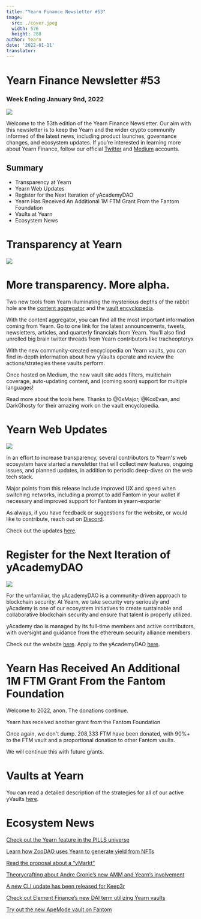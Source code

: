 ```yaml
---
title: "Yearn Finance Newsletter #53"
image:
  src: ./cover.jpeg
  width: 576
  height: 288
author: Yearn
date: '2022-01-11'
translator:
---
```


# Yearn Finance Newsletter #53

### Week Ending January 9nd, 2022

![](./image1.jpg?w=1100&h=554)

Welcome to the 53th edition of the Yearn Finance Newsletter. Our aim with this newsletter is to keep the Yearn and the wider crypto community informed of the latest news, including product launches, governance changes, and ecosystem updates. If you’re interested in learning more about Yearn Finance, follow our official [Twitter](https://twitter.com/iearnfinance) and [Medium](https://medium.com/iearn) accounts.

## Summary

- Transparency at Yearn
- Yearn Web Updates
- Register for the Next Iteration of yAcademyDAO
- Yearn Has Received An Additional 1M FTM Grant From the Fantom Foundation
- Vaults at Yearn
- Ecosystem News

# Transparency at Yearn

![](./image2.jpg?w=550&h=366)

# More transparency. More alpha.

Two new tools from Yearn illuminating the mysterious depths of the rabbit hole are the [content aggregator](https://blog.yearn.finance/) and the [vault encyclopedia](https://vaults.yearn.finance/).

With the content aggregator, you can find all the most important information coming from Yearn. Go to one link for the latest announcements, tweets, newsletters, articles, and quarterly financials from Yearn. You’ll also find unrolled big brain twitter threads from Yearn contributors like tracheopteryx

With the new community-created encyclopedia on Yearn vaults, you can find in-depth information about how yVaults operate and review the actions/strategies these vaults perform.

Once hosted on Medium, the new vault site adds filters, multichain coverage, auto-updating content, and (coming soon) support for multiple languages!

Read more about the tools here. Thanks to @0xMajor, @KoxEvan, and DarkGhosty for their amazing work on the vault encyclopedia.

# Yearn Web Updates

![](./image3.jpg?w=550&h=449)

In an effort to increase transparency, several contributors to Yearn's web ecosystem have started a newsletter that will collect new features, ongoing issues, and planned updates, in addition to periodic deep-dives on the web tech stack.

Major points from this release include improved UX and speed when switching networks, including a prompt to add Fantom in your wallet if necessary and improved support for Fantom in yearn-exporter

As always, if you have feedback or suggestions for the website, or would like to contribute, reach out on [Discord](https://discord.com/invite/yearn).

Check out the updates [here](https://yearnweb.substack.com/p/update-jan-5-2022?showWelcome=true).

# Register for the Next Iteration of yAcademyDAO

![](./image4.jpg?w=476&h=487)

For the unfamiliar, the yAcademyDAO is a community-driven approach to blockchain security. At Yearn, we take security very seriously and yAcademy is one of our ecosystem initiatives to create sustainable and collaborative blockchain security and ensure that talent is properly utilized.

yAcademy dao is managed by its full-time members and active contributors, with oversight and guidance from the ethereum security alliance members.

Check out the website [here](https://yacademy.github.io/). Apply to the yAcademyDAO [here](https://docs.google.com/forms/d/e/1FAIpQLSfc5VUYOyG_cRpiRkymJOVoHluFOuiYMRONX-R7xRuvWM25Xg/viewform).

# Yearn Has Received An Additional 1M FTM Grant From the Fantom Foundation

Welcome to 2022, anon. The donations continue.

Yearn has received another grant from the Fantom Foundation

Once again, we don't dump. 208,333 FTM have been donated, with 90%+ to the FTM vault and a proportional donation to other Fantom vaults.

We will continue this with future grants.

# Vaults at Yearn

You can read a detailed description of the strategies for all of our active yVaults [here](https://medium.com/yearn-state-of-the-vaults/the-vaults-at-yearn-9237905ffed3).

# Ecosystem News

[Check out the Yearn feature in the PILLS universe](https://twitter.com/pillsuniverse/status/1478321675510763520)

[Learn how ZooDAO uses Yearn to generate yield from NFTs](https://twitter.com/ZooDAO/status/1480244287526916105)

[Read the proposal about a “yMarkt”](https://gov.yearn.finance/t/proposal-ymarkt-the-best-buybacks-can-get/12166)

[Theorycrafting about Andre Cronje’s new AMM and Yearn’s involvement](https://gov.yearn.finance/t/yfi-solid-theorycrafting/12181)

[A new CLI update has been released for Keep3r](https://twitter.com/DeFi_Wonderland/status/1478061081956343812)

[Check out Element Finance’s new DAI term utilizing Yearn vaults](https://twitter.com/element_fi/status/1478819507829293058)

[Try out the new ApeMode vault on Fantom](https://twitter.com/poolpitako/status/1479271890933923843)
